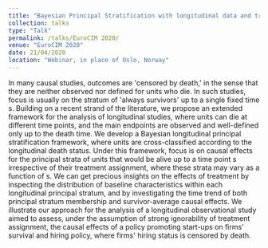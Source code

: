 ```yaml
---
title: "Bayesian Principal Stratification with longitudinal data and truncation by death"
collection: talks
type: "Talk"
permalink: /talks/EuroCIM 2020/
venue: "EuroCIM 2020"
date: 21/04/2020
location: "Webinar, in place of Oslo, Norway"
---
```


In many causal studies, outcomes are 'censored by death,' in the sense that they are neither observed nor defined for units who die. In such studies, focus is usually on the stratum of 'always survivors' up to a single fixed time s. Building on a recent strand of the literature, we propose an extended framework for the analysis of longitudinal studies, where units can die at different time points, and the main endpoints are observed and well-defined only up to the death time. We develop a Bayesian longitudinal principal stratification framework, where units are cross-classified according to the longitudinal death status. Under this framework, focus is on causal effects for the principal strata of units that would be alive up to a time point s irrespective of their treatment assignment, where these strata may vary as a function of s. We can get precious insights on the effects of treatment by inspecting the distribution of baseline characteristics within each longitudinal principal stratum, and by investigating the time trend of both principal stratum membership and survivor-average causal effects. We illustrate our approach for the analysis of a longitudinal observational study aimed to assess, under the assumption of strong ignorability of treatment assignment, the causal effects of a policy promoting start-ups on firms’ survival and hiring policy, where firms' hiring status is censored by death.
